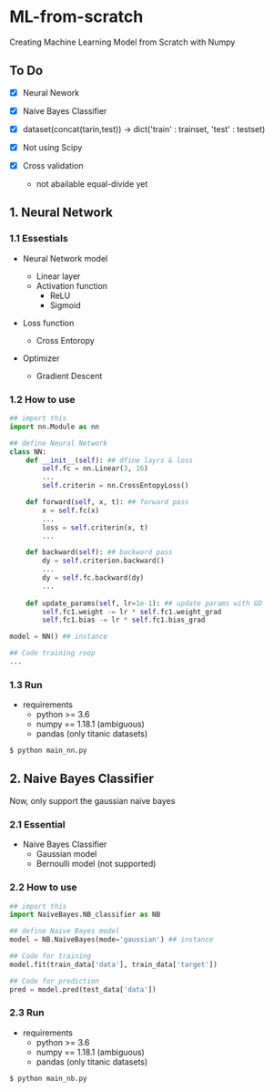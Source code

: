 # ML-from-scratch
Creating Machine Learning Model from Scratch with Numpy

## To Do
* [x] Neural Nework
* [x] Naive Bayes Classifier

* [x] dataset(concat(tarin,test)) -> dict('train' : trainset, 'test' : testset)
* [x] Not using Scipy
* [x] Cross validation
    * not abailable equal-divide yet

## 1. Neural Network

### 1.1 Essestials
* Neural Network model
    * Linear layer
    * Activation function
        * ReLU
        * Sigmoid

* Loss function
    * Cross Entoropy
    
* Optimizer
    * Gradient Descent

### 1.2 How to use
```python
## import this
import nn.Module as nn

## define Neural Network
class NN:
    def __init__(self): ## dfine layrs & loss
        self.fc = nn.Linear(3, 16)
        ...
        self.criterin = nn.CrossEntopyLoss()

    def forward(self, x, t): ## forward pass
        x = self.fc(x)
        ...
        loss = self.criterin(x, t)
        ...

    def backward(self): ## backward pass
        dy = self.criterion.backward()
        ...
        dy = self.fc.backward(dy)
        ...
    
    def update_params(self, lr=1e-1): ## update params with GD
        self.fc1.weight -= lr * self.fc1.weight_grad
        self.fc1.bias -= lr * self.fc1.bias_grad

model = NN() ## instance

## Code training roop 
...

```

### 1.3 Run
* requirements
    * python >= 3.6
    * numpy == 1.18.1 (ambiguous)
    * pandas (only titanic datasets)
```bash
$ python main_nn.py
```


## 2. Naive Bayes Classifier
Now, only support the gaussian naive bayes

### 2.1 Essential
* Naive Bayes Classifier
    * Gaussian model
    * Bernoulli model (not supported)

### 2.2 How to use
```python
## import this
import NaiveBayes.NB_classifier as NB

## define Naive Bayes model
model = NB.NaiveBayes(mode='gaussian') ## instance

## Code for training 
model.fit(train_data['data'], train_data['target'])

## Code for prediction
pred = model.pred(test_data['data'])
```

### 2.3 Run
* requirements
    * python >= 3.6
    * numpy == 1.18.1 (ambiguous)
    * pandas (only titanic datasets)
```bash
$ python main_nb.py
```
